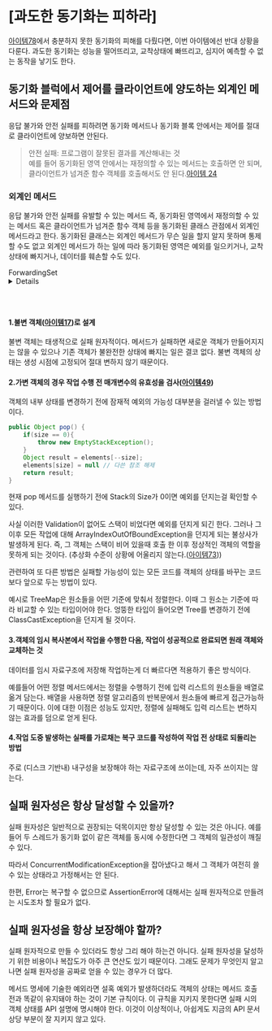 # [과도한 동기화는 피하라]
[아이템78](../../11장/아이템_78/공유_중인_가변_데이터는_동기화해_사용하라.md)에서 충분하지 못한 동기화의 피해를 다뤘다면, 이번 아이템에선 반대 상황을 다룬다. 과도한 동기화는 성능을 떨어뜨리고, 교착상태에 빠뜨리고, 심지어 예측할 수 없는 동작을 낳기도 한다.

## 동기화 블럭에서 제어를 클라이언트에 양도하는 외계인 메서드와 문제점
응답 불가와 안전 실패를 피하려면 동기화 메서드나 동기화 블록 안에서는 제어를 절대로 클라이언트에 양보하면 안된다.  
> 안전 실패: 프로그램이 잘못된 결과를 계산해내는 것  
예를 들어 동기화된 영역 안에서는 재정의할 수 있는 메서드는 호출하면 안 되며, 클라이언트가 넘겨준 함수 객체를 호출해서도 안 된다.[아이템 24](../../04장/아이템_24/멤버_클래스는_되도록_static으로_만들라.md) 

### 외계인 메서드
응답 불가와 안전 실패를 유발할 수 있는 메서드 즉, 동기화된 영역에서 재정의할 수 있는 메서드 혹은 클라이언트가 넘겨준 함수 객체 등을 동기화된 클래스 관점에서 외계인 메서드라고 한다. 동기화된 클래스는 외계인 메서드가 무슨 일을 할지 알지 못하며 통제할 수도 없고 외계인 메서드가 하는 일에 따라 동기화된 영역은 예외를 일으키거나, 교착상태에 빠지거나, 데이터를 훼손할 수도 있다.

<summary>ForwardingSet</summary>
<details>

```JAVA
class ForwardingSet<E> implements Set<E> {
    private final Set<E> s;
    public ForwardingSet(Set<E> s) {this.s = s;}
    @Override
    public int size() {    return s.size();}
    @Override
    public boolean isEmpty() {return s.isEmpty();}
    @Override
    public boolean contains(Object o) {return s.contains(o);}
    @Override
    public Iterator<E> iterator() {return s.iterator();}
    @Override
    public Object[] toArray() {return s.toArray();}
    @Override
    public <T> T[] toArray(T[] a) {return s.toArray(a);}
    @Override
    public boolean add(E e) {return s.add(e);}
    @Override
    public boolean remove(Object o) {return s.remove(o);}
    @Override
    public boolean containsAll(Collection<?> c) {return s.containsAll(c);}
    @Override
    public boolean addAll(Collection<? extends E> c) {return s.addAll(c);}
    @Override
    public boolean retainAll(Collection<?> c) {return s.retainAll(c);}
    @Override
    public boolean removeAll(Collection<?> c) {return s.removeAll(c);}
    @Override
    public void clear() {s.clear();}
}
```

</details>

```JAVA
```

```JAVA
```

```JAVA
```
#### 1.불변 객체([아이템17](../../04장/아이템_17/변경_가능성을_최소화하라.md))로 설계
불변 객체는 태생적으로 실패 원자적이다. 메서드가 실패하면 새로운 객체가 만들어지지는 않을 수 있으나 기존 객체가 불완전한 상태에 빠지는 일은 결코 없다. 불변 객체의 상태는 생성 시점에 고정되어 절대 변하지 않기 때문이다.

#### 2.가변 객체의 경우 작업 수행 전 매개변수의 유효성을 검사([아이템49](../../08장/아이템_49/매개변수가_유효한지_검사하라.md))
객체의 내부 상태를 변경하기 전에 잠재적 예외의 가능성 대부분을 걸러낼 수 있는 방법이다.
```JAVA
public Object pop() {
    if(size == 0){
        throw new EmptyStackException();
    }
    Object result = elements[--size];
    elements[size] = null // 다쓴 참조 해제
    return result;
}
```
현재 pop 메서드를 실행하기 전에 Stack의 Size가 0이면 예외를 던지는걸 확인할 수 있다.  

사실 이러한 Validation이 없어도 스택이 비었다면 예외를 던지게 되긴 한다. 그러나 그 이후 모든 작업에 대해 ArrayIndexOutOfBoundException을 던지게 되는 불상사가 발생하게 된다. 즉, 그 객체는 스택이 비어 있을때 호출 한 이후 정상적인 객체의 역할을 못하게 되는 것이다. (추상화 수준이 상황에 어울리지 않는다.([아이템73](../../10장/아이템_73/추상화_수준에_맞는_예외를_던지라.md)))  

관련하여 또 다른 방법은 실패할 가능성이 있는 모든 코드를 객체의 상태를 바꾸는 코드보다 앞으로 두는 방법이 있다.  

예시로 TreeMap은 원소들을 어떤 기준에 맞춰서 정렬한다.
이때 그 원소는 기준에 따라 비교할 수 있는 타입이어야 한다. 엉뚱한 타입이 들어오면 Tree를 변경하기 전에 ClassCastException을 던지게 될 것이다.

#### 3.객체의 임시 복사본에서 작업을 수행한 다음, 작업이 성공적으로 완료되면 원래 객체와 교체하는 것
데이터를 임시 자료구조에 저장해 작업하는게 더 빠르다면 적용하기 좋은 방식이다.  

예를들어 어떤 정렬 메서드에서는 정렬을 수행하기 전에 입력 리스트의 원소들을 배열로 옮겨 담는다.
배열을 사용하면 정렬 알고리즘의 반복문에서 원소들에 빠르게 접근가능하기 때문이다.
이에 대한 이점은 성능도 있지만, 정렬에 실패해도 입력 리스트는 변하지 않는 효과를 덤으로 얻게 된다.

#### 4.작업 도중 발생하는 실패를 가로채는 복구 코드를 작성하여 작업 전 상태로 되돌리는 방법
주로 (디스크 기반내) 내구성을 보장해야 하는 자료구조에 쓰이는데, 자주 쓰이지는 않는다.

## 실패 원자성은 항상 달성할 수 있을까?
실패 원자성은 일반적으로 권장되는 덕목이지만 항상 달성할 수 있는 것은 아니다. 예를 들어 두 스레드가 동기화 없이 같은 객체를 동시에 수정한다면 그 객체의 일관성이 깨질 수 있다.  

따라서 ConcurrentModificationException을 잡아냈다고 해서 그 객체가 여전히 쓸 수 있는 상태라고 가정해서는 안 된다.  

한편, Error는 복구할 수 없으므로 AssertionError에 대해서는 실패 원자적으로 만들려는 시도조차 할 필요가 없다.

## 실패 원자성을 항상 보장해야 할까?
실패 원자적으로 만들 수 있더라도 항상 그리 해야 하는건 아니다. 실패 원자성을 달성하기 위한 비용이나 복잡도가 아주 큰 연산도 있기 때문이다. 그래도 문제가 무엇인지 알고 나면 실패 원자성을 공짜로 얻을 수 있는 경우가 더 많다.  

메서드 명세에 기술한 예외라면 설혹 예외가 발생하더라도 객체의 상태는 메서드 호출 전과 똑같이 유지돼야 하는 것이 기본 규칙이다. 이 규칙을 지키지 못한다면 실패 시의 객체 상태를 API 설명에 명시해야 한다. 이것이 이상적이나, 아쉽게도 지금의 API 문서 상당 부분이 잘 지키지 않고 있다.